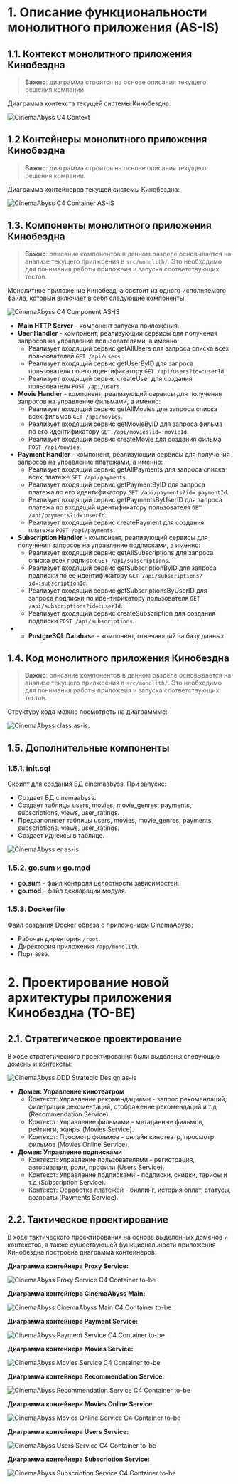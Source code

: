 # 1. Описание функциональности монолитного приложения (AS-IS)

## 1.1. Контекст монолитного приложения Кинобездна
> **Важно**: диаграмма строится на основе описания текущего решения компании.  

Диаграмма контекста текущей системы Кинобездна:

![CinemaAbyss C4 Context](./diagrams/img/c4_context.png)

## 1.2 Контейнеры монолитного приложения Кинобездна

> **Важно**: диаграмма строится на основе описания текущего решения компании.  

Диаграмма контейнеров текущей системы Кинобездна:

![CinemaAbyss C4 Container AS-IS](./diagrams/img/c4_container_asis.png)

## 1.3. Компоненты монолитного приложения Кинобездна

> **Важно**: описание компонентов в данном разделе основывается на анализе текущего прилжоения в `src/monolith/`. Это необходимо для понимания работы приложеия и запуска соответствующих тестов.

Монолитное приложение Кинобездна состоит из одного исполняемого файла, который включает в себя следующие компоненты:

![CinemaAbyss C4 Component AS-IS](./diagrams/img/c4_component_asis.png)

* **Main HTTP Server** - компонент запуска приложения.
* **User Handler**  - компонент, реализующий сервисы для получения запросов на управление пользователями, а именно:
  * Реализует входящий сервис getAllUsers для запроса списка всех пользователей `GET /api/users`.
  * Реализует входящий сервис getUserByID для запроса пользователя по его идентификатору `GET /api/users?id=:userId`.
  * Реализует входящий сервис createUser для создания пользователя `POST /api/users`.
* **Movie Handler** - компонент, реализующий сервисы для получения запросов на управление фильмами, а именно:
  * Реализует входящий сервис getAllMovies для запроса списка всех фильмов `GET /api/movies`.
  * Реализует входящий сервис getMovieByID для запроса фильма по его идентификатору `GET /api/movies?id=:movieId`.
  * Реализует входящий сервис createMovie для создания фильма `POST /api/movies`.
* **Payment Handler** - компонент, реализующий сервисы для получения запросов на управление платежами, а именно:
  * Реализует входящий сервис getAllPayments для запроса списка всех платеже `GET /api/payments`.
  * Реализует входящий сервис getPaymentByID для запроса платежа по его идентификатору `GET /api/payments?id=:paymentId`.
  * Реализует входящий сервис getPaymentsByUserID для запроса платежа по входящий идентификатору пользователя `GET /api/payments?id=:userId`.
  * Реализует входящий сервис createPayment для создания платежа `POST /api/payments`.
* **Subscription Handler** - компонент, реализующий сервисы для получения запросов на управление подписками, а именно:
  * Реализует входящий сервис getAllSubscriptions для запроса списка всех подписок `GET /api/subscriptions`.
  * Реализует входящий сервис getSubscriptionByID для запроса подписки по ее идентификатору `GET /api/subscriptions?id=:subscriptionId`.
  * Реализует входящий сервис getSubscriptionsByUserID для запроса подписки по идентификатору пользователя `GET /api/subscriptions?id=:userId`.
  * Реализует входящий сервис createSubscription для создания подписки `POST /api/subscriptions`.
* * **PostgreSQL Database** - компонент, отвечающий за базу данных.

## 1.4. Код монолитного приложения Кинобездна
> **Важно**: описание компонентов в данном разделе основывается на анализе текущего прилжоения в `src/monolith/`. Это необходимо для понимания работы приложеия и запуска соответствующих тестов.

Структуру кода можно посмотреть на диаграммме:

![CinemaAbyss class as-is](./diagrams/img/uml_class_monolit_asis.png).

## 1.5. Дополнительные компоненты

###  1.5.1. init.sql

Cкрипт для создания БД cinemaabyss. При запуске:

* Создает БД cinemaabyss.
* Создает таблицы users, movies, movie_genres, payments, subscriptions, views, user_ratings.
* Предзаполняет таблицы users, movies, movie_genres, payments, subscriptions, views, user_ratings.
* Создает иднексы в таблице.

![CinemaAbyss er as-is](./diagrams/img/uml_er_monolit_asis.png)

### 1.5.2. go.sum и go.mod
* **go.sum** - файл контроля целостности зависимостей.
* **go.mod** - файл декларации модуля.

### 1.5.3. Dockerfile

Файл создания Docker образа с приложением CinemaAbyss:

* Рабочая директория `/root`.
* Директория приложения `/app/monolith`.
* Порт `8080`.

# 2. Проектирование новой архитектуры приложения Кинобездна (TO-BE)

## 2.1. Стратегическое проектирование

В ходе стратегического проектирования были выделены следующие домены и контексты:

![CinemaAbyss DDD Strategic Design as-is](./diagrams/img/ddd_strateg_tobe.png)

* **Домен: Управление кинотеатром**
  * Контекст: Управление рекомендациями - запрос рекомендаций, фильтрация рекоментаций, отображение рекомендаций и т.д (Recommendation Service).
  * Контекст: Управление фильмами - метаданные фильмов, рейтинги, жанры (Movies Service).
  * Контекст: Просмотр фильмов - онлайн кинотеатр, просмотр фильмов (Movies Online Service).
* **Домен: Управление подписками**
  * Контекст: Управление пользователями - регистрация, авторизация, роли, профили (Users Service).
  * Контекст: Управление подписками - подписки, скидки, тарифы и т.д (Subscription Service). 
  * Контекст: Обработка платежей - биллинг, история оплат, статусы, возвраты (Payments Service).

## 2.2. Тактическое проектирование

В ходе тактического проектирования на основе выделенных доменов и контекстов, а также существующей функциональности приложения Кинобездна построена диаграмма контейнеров:

**Диаграмма контейнера Proxy Service:**

![CinemaAbyss Proxy Service C4 Container to-be](./diagrams/img/c4_сontainer_proxy_tobe.png)

**Диаграмма контейнера CinemaAbyss Main:**

![CinemaAbyss CinemaAbyss Main C4 Container to-be](./diagrams/img/c4_сontainer_main_tobe.png)

**Диаграмма контейнера Payment Service:**

![CinemaAbyss Payment Service C4 Container to-be](./diagrams/img/c4_сontainer_payment_tobe.png)

**Диаграмма контейнера Movies Service:**

![CinemaAbyss Movies Service C4 Container to-be](./diagrams/img/c4_сontainer_movies_tobe.png)

**Диаграмма контейнера Recommendation Service:**

![CinemaAbyss Recommendation Service C4 Container to-be](./diagrams/img/c4_сontainer_recommendation_tobe.png)

**Диаграмма контейнера Movies Online Service:**

![CinemaAbyss Movies Online Service C4 Container to-be](./diagrams/img/c4_сontainer_monline_tobe.png)

**Диаграмма контейнера Users Service:**

![CinemaAbyss Users Service C4 Container to-be](./diagrams/img/c4_сontainer_users_tobe.png)

**Диаграмма контейнера Subscriotion Service:**

![CinemaAbyss Subscriotion Service C4 Container to-be](./diagrams/img/c4_сontainer_subscription_tobe.png)
